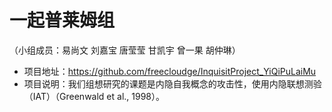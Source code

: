 # 一起普莱姆组
（小组成员：易尚文 刘嘉宝 唐莹莹 甘凯宇 曾一果 胡仲琳）

* 项目地址：https://github.com/freecloudge/InquisitProject_YiQiPuLaiMu
* 项目说明：我们组想研究的课题是内隐自我概念的攻击性，使用内隐联想测验（IAT）（Greenwald et al., 1998）。
   
